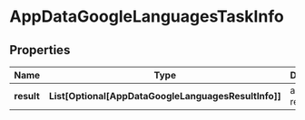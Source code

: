 # AppDataGoogleLanguagesTaskInfo


## Properties

| Name | Type | Description | Notes |
|------------ | ------------- | ------------- | -------------|
**result** | **List[Optional[AppDataGoogleLanguagesResultInfo]]** | array of results |[optional]|